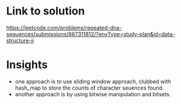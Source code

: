 # Link to solution
https://leetcode.com/problems/repeated-dna-sequences/submissions/867311812/?envType=study-plan&id=data-structure-ii

# Insights
* one approach is to use sliding window approach, clubbed with hash_map to store the counts of character seuences found.
* another approach is by using bitwise manipulation and bitsets.